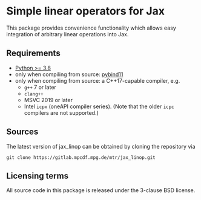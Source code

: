 # Simple linear operators for Jax

This package provides convenience functionality which allows easy integration
of arbitrary linear operations into Jax.

## Requirements

- [Python >= 3.8](https://www.python.org/)
- only when compiling from source: [pybind11](https://github.com/pybind/pybind11)
- only when compiling from source: a C++17-capable compiler, e.g.
  - `g++` 7 or later
  - `clang++`
  - MSVC 2019 or later
  - Intel `icpx` (oneAPI compiler series). (Note that the older `icpc` compilers
    are not supported.)

## Sources

The latest version of jax_linop can be obtained by cloning the repository via

    git clone https://gitlab.mpcdf.mpg.de/mtr/jax_linop.git

## Licensing terms

All source code in this package is released under the 3-clause BSD license.
